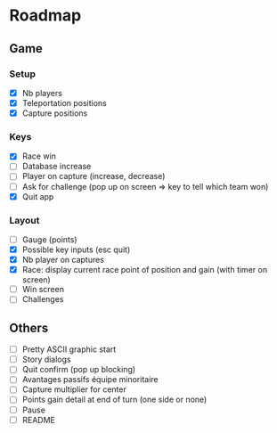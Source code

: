 # Roadmap

## Game

### Setup

- [X] Nb players
- [X] Teleportation positions
- [X] Capture positions

### Keys

- [X] Race win
- [ ] Database increase
- [ ] Player on capture (increase, decrease)
- [ ] Ask for challenge (pop up on screen => key to tell which team won)
- [X] Quit app

### Layout

- [ ] Gauge (points)
- [X] Possible key inputs (esc quit)
- [X] Nb player on captures
- [X] Race: display current race point of position and gain (with timer on screen)
- [ ] Win screen
- [ ] Challenges

## Others

- [ ] Pretty ASCII graphic start
- [ ] Story dialogs
- [ ] Quit confirm (pop up blocking)
- [ ] Avantages passifs équipe minoritaire
- [ ] Capture multiplier for center
- [ ] Points gain detail at end of turn (one side or none)
- [ ] Pause
- [ ] README

